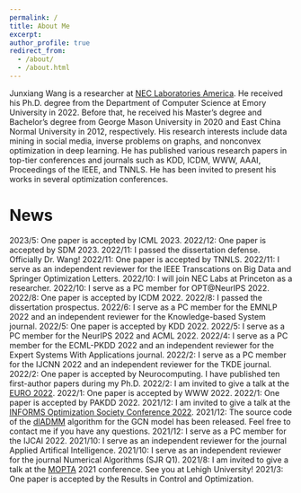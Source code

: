 ```yaml
---
permalink: /
title: About Me
excerpt:
author_profile: true
redirect_from:
  - /about/
  - /about.html
---
```

Junxiang Wang is a researcher at [NEC Laboratories America](https://www.nec-labs.com/). He received his Ph.D. degree from the Department of Computer Science at Emory University in 2022. Before that, he received his Master’s degree and Bachelor’s degree from George Mason University in 2020 and East China Normal University in 2012, respectively. His research interests include data mining in social media, inverse problems on graphs, and nonconvex optimization in deep learning. He has published various research papers in top-tier conferences and journals such as KDD, ICDM, WWW, AAAI, Proceedings of the IEEE, and TNNLS. He has been invited to present his works in several optimization conferences.

News
=======
2023/5: One paper is accepted by ICML 2023.
2022/12: One paper is accepted by SDM 2023.
2022/11: I passed the dissertation defense. Officially Dr. Wang!
2022/11: One paper is accepted by TNNLS.
2022/11: I serve as an independent reviewer for the IEEE Transcations on Big Data and Springer Optimization Letters.
2022/10: I will join NEC Labs at Princeton as a researcher.
2022/10: I serve as a PC member for OPT@NeurIPS 2022.
2022/8: One paper is accepted by ICDM 2022.
2022/8: I passed the dissertation prospectus.
2022/6: I serve as a PC member for the EMNLP 2022 and an independent reviewer for the Knowledge-based System journal.
2022/5: One paper is accepted by KDD 2022.
2022/5: I serve as a PC member for the NeurIPS 2022 and ACML 2022.
2022/4: I serve as a PC member for the ECML-PKDD 2022 and an independent reviewer for the Expert Systems With Applications journal.
2022/2: I serve as a PC member for the IJCNN 2022 and an independent reviewer for the TKDE journal.
2022/2: One paper is accepted by Neurocomputing. I have published ten first-author papers during my Ph.D.
2022/2: I am invited to give a talk at the [EURO 2022](https://euro2022espoo.com/).
2022/1: One paper is accepted by WWW 2022.
2022/1: One paper is accepted by PAKDD 2022.
2021/12: I am invited to give a talk at the [INFORMS Optimization Society Conference 2022](https://connect.informs.org/optimizationsociety/conferences).
2021/12: The source code of the [dlADMM](https://github.com/xianggebenben/dlADMM) algorithm for the GCN model has been released. Feel free to contact me if you have any questions.
2021/12: I serve as a PC member for the IJCAI 2022.
2021/10: I serve as an independent reviewer for the journal Applied Artifical Intelligence.
2021/10: I serve as an independent reviewer for the journal Numerical Algorithms (SJR Q1).
2021/8: I am invited to give a talk at the [MOPTA](https://coral.ise.lehigh.edu/~mopta/) 2021 conference. See you at Lehigh University!
2021/3: One paper is accepted by the Results in Control and Optimization.
